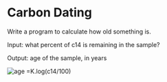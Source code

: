 # Carbon Dating

Write a program to calculate how old something is.

Input: what percent of c14 is remaining in the sample?

Output: age of the sample, in years

![age =K.log(c14/100)](https://static.us.edusercontent.com/files/FevCPxa8LGngr9Xng9A5EuYs)
